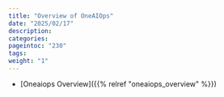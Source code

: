 ```yaml
---
title: "Overview of OneAIOps"
date: "2025/02/17"
description:
categories:
pageintoc: "230"
tags:
weight: "1"
---
```


<a id="overview-of-oneaiops"></a>

<!--# Overview Of Oneaiops -->

* [Oneaiops Overview]({{% relref "oneaiops_overview" %}})
